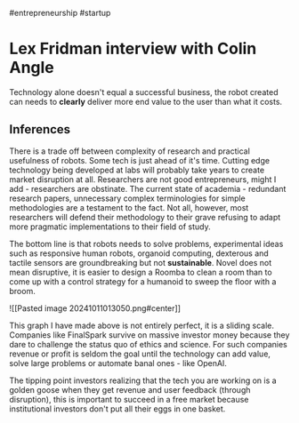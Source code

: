 #entrepreneurship #startup 

# Lex Fridman interview with Colin Angle

Technology alone doesn't equal a successful business, the robot created can needs to **clearly** deliver more end value to the user than what it costs.  

## Inferences

There is a trade off between complexity of research and practical usefulness of robots. Some tech is just ahead of it's time. Cutting edge technology being developed at labs will probably take years to create market disruption at all. Researchers are not good entrepreneurs, might I add - researchers are obstinate. The current state of academia - redundant research papers, unnecessary complex terminologies for simple methodologies are a testament to the fact. Not all, however, most researchers will defend their methodology to their grave refusing to adapt more pragmatic implementations to their field of study. 

The bottom line is that robots needs to solve problems, experimental ideas such as responsive human robots, organoid computing, dexterous and tactile sensors are groundbreaking but not **sustainable**.  Novel does not mean disruptive, it is easier to design a Roomba to clean a room than to come up with a control strategy for a humanoid to sweep the floor with a broom.

![[Pasted image 20241011013050.png#center]]

This graph I have made above is not entirely perfect, it is a sliding scale. 
Companies like FinalSpark survive on massive investor money because they dare to challenge the status quo of ethics and science. For such companies revenue or profit is seldom the goal until the technology can add value, solve large problems or automate banal ones - like OpenAI.  

The tipping point investors realizing that the tech you are working on is a golden goose when they get revenue and user feedback (through disruption), this is important to succeed in a free market because institutional investors don't put all their eggs in one basket. 






